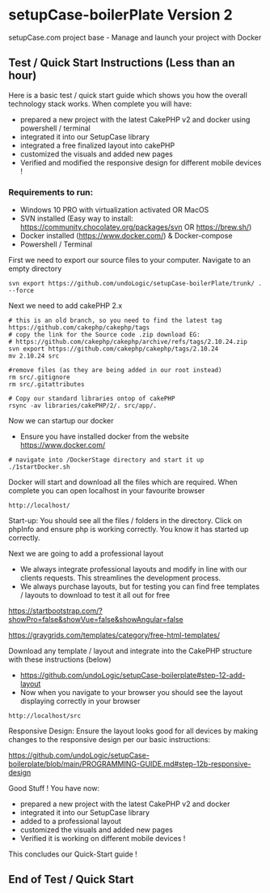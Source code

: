 # setupCase-boilerPlate Version 2
setupCase.com project base - Manage and launch your project with Docker

## Test / Quick Start Instructions (Less than an hour)

Here is a basic test / quick start guide which shows you how the overall technology stack works. 
When complete you will have:
- prepared a new project with the latest CakePHP v2 and docker using powershell / terminal
- integrated it into our SetupCase library
- integrated a free finalized layout into cakePHP
- customized the visuals and added new pages
- Verified and modified the responsive design for different mobile devices !

### Requirements to run:
- Windows 10 PRO with virtualization activated OR MacOS
- SVN installed (Easy way to install: https://community.chocolatey.org/packages/svn OR https://brew.sh/)
- Docker installed (https://www.docker.com/) & Docker-compose
- Powershell / Terminal

First we need to export our source files to your computer. Navigate to an empty directory
```angular2html
svn export https://github.com/undoLogic/setupCase-boilerPlate/trunk/ . --force
```

Next we need to add cakePHP 2.x
```angular2html
# this is an old branch, so you need to find the latest tag https://github.com/cakephp/cakephp/tags
# copy the link for the Source code .zip download EG:
# https://github.com/cakephp/cakephp/archive/refs/tags/2.10.24.zip
svn export https://github.com/cakephp/cakephp/tags/2.10.24
mv 2.10.24 src

#remove files (as they are being added in our root instead)
rm src/.gitignore
rm src/.gitattributes

# Copy our standard libraries ontop of cakePHP
rsync -av libraries/cakePHP/2/. src/app/.
```

Now we can startup our docker

- Ensure you have installed docker from the website https://www.docker.com/

```angular2html
# navigate into /DockerStage directory and start it up
./1startDocker.sh
```

Docker will start and download all the files which are required. When complete you can open localhost in your favourite browser
```angular2html
http://localhost/
```

Start-up: You should see all the files / folders in the directory. Click on phpInfo and ensure php is working correctly. You know it has started up correctly.

Next we are going to add a professional layout
- We always integrate professional layouts and modify in line with our clients requests. This streamlines the development process.
- We always purchase layouts, but for testing you can find free templates / layouts to download to test it all out for free

https://startbootstrap.com/?showPro=false&showVue=false&showAngular=false
  
https://graygrids.com/templates/category/free-html-templates/

Download any template / layout and integrate into the CakePHP structure with these instructions (below)
- https://github.com/undoLogic/setupCase-boilerplate#step-12-add-layout
- Now when you navigate to your browser you should see the layout displaying correctly in your browser

```angular2html
http://localhost/src
```

Responsive Design: Ensure the layout looks good for all devices by making changes to the responsive design per our basic instructions:

https://github.com/undoLogic/setupCase-boilerplate/blob/main/PROGRAMMING-GUIDE.md#step-12b-responsive-design

Good Stuff ! You have now: 
- prepared a new project with the latest CakePHP v2 and docker
- integrated it into our SetupCase library
- added to a professional layout
- customized the visuals and added new pages 
- Verified it is working on different mobile devices !

This concludes our Quick-Start guide !


## End of Test / Quick Start